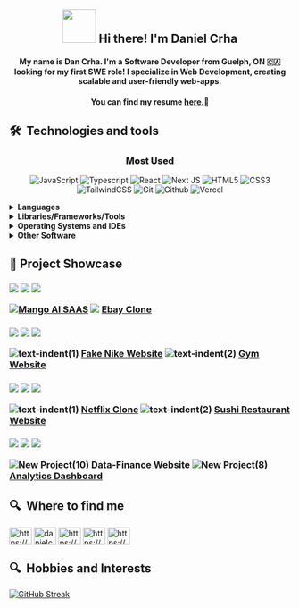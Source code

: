 <h2 align="center"><img src=https://github.com/danielcrha/danielcrha/assets/44410856/da004cbd-28ac-4811-8497-7e6406350837
 width=60 height=60/> Hi there! I'm Daniel Crha</h2>

<h4 align="center">
 
 My name is Dan Crha. I'm a Software Developer from Guelph, ON :canada: looking for my first SWE role! I specialize in Web Development, creating scalable and user-friendly web-apps.
 
</h4>


<h4 align="center">

You can find my resume <a href="https://github.com/danielcrha/danielcrha/files/12570835/Daniel.Crha.Resume.2023.pdf">here.</a>:briefcase:

</h4>


## 🛠  Technologies and tools

<h3 align="center" style="font-weight: 800;">Most Used</h4>


<div align="center">
 
![JavaScript](https://img.shields.io/badge/JavaScript-F7DF1E.svg?style=for-the-badge&logo=JavaScript&logoColor=black)
![Typescript](https://img.shields.io/badge/TypeScript-3178C6.svg?style=for-the-badge&logo=TypeScript&logoColor=white)
![React](https://img.shields.io/badge/React-61DAFB.svg?style=for-the-badge&logo=React&logoColor=black)
![Next JS](https://img.shields.io/badge/Next-black?style=for-the-badge&logo=next.js&logoColor=white)
![HTML5](https://img.shields.io/badge/html5-%23E34F26.svg?style=for-the-badge&logo=html5&logoColor=white)
![CSS3](https://img.shields.io/badge/css3-%231572B6.svg?style=for-the-badge&logo=css3&logoColor=white)
![TailwindCSS](https://img.shields.io/badge/tailwindcss-%2338B2AC.svg?style=for-the-badge&logo=tailwind-css&logoColor=white)
![Git](https://img.shields.io/badge/Git-F05032.svg?style=for-the-badge&logo=Git&logoColor=white)
![Github](https://img.shields.io/badge/GitHub-181717.svg?style=for-the-badge&logo=GitHub&logoColor=white)
![Vercel](https://img.shields.io/badge/Vercel-000000.svg?style=for-the-badge&logo=Vercel&logoColor=white)</div>



<details>
<summary><strong>Languages</strong></summary>
<br>
 
![JavaScript](https://img.shields.io/badge/JavaScript-F7DF1E.svg?style=for-the-badge&logo=JavaScript&logoColor=black)
![Typescript](https://img.shields.io/badge/TypeScript-3178C6.svg?style=for-the-badge&logo=TypeScript&logoColor=white)
![HTML5](https://img.shields.io/badge/html5-%23E34F26.svg?style=for-the-badge&logo=html5&logoColor=white)
![CSS3](https://img.shields.io/badge/css3-%231572B6.svg?style=for-the-badge&logo=css3&logoColor=white)
![Python](https://img.shields.io/badge/Python-3776AB.svg?style=for-the-badge&logo=Python&logoColor=white)
![Java](https://img.shields.io/badge/java-%23ED8B00.svg?style=for-the-badge&logo=openjdk&logoColor=white)
![C](https://img.shields.io/badge/C-A8B9CC.svg?style=for-the-badge&logo=C&logoColor=black)
![C++](https://img.shields.io/badge/C++-00599C.svg?style=for-the-badge&logo=C++&logoColor=white)
</details>

<details>
<summary><strong>Libraries/Frameworks/Tools</strong></summary>
<br>

![Next JS](https://img.shields.io/badge/Next-black?style=for-the-badge&logo=next.js&logoColor=white)
![Node.js](https://img.shields.io/badge/Node.js-339933.svg?style=for-the-badge&logo=nodedotjs&logoColor=white)
![React](https://img.shields.io/badge/React-61DAFB.svg?style=for-the-badge&logo=React&logoColor=black)
![vite](https://img.shields.io/badge/Vite-646CFF.svg?style=for-the-badge&logo=Vite&logoColor=white)
![TailwindCSS](https://img.shields.io/badge/tailwindcss-%2338B2AC.svg?style=for-the-badge&logo=tailwind-css&logoColor=white)
![MaterialUI](https://img.shields.io/badge/MUI-007FFF.svg?style=for-the-badge&logo=MUI&logoColor=white)
![Redux](https://img.shields.io/badge/redux-%23593d88.svg?style=for-the-badge&logo=redux&logoColor=white)
![framer-motion](https://img.shields.io/badge/Framer-0055FF.svg?style=for-the-badge&logo=Framer&logoColor=white)
![npm](https://img.shields.io/badge/npm-CB3837.svg?style=for-the-badge&logo=npm&logoColor=white)
![yarn](https://img.shields.io/badge/Yarn-2C8EBB.svg?style=for-the-badge&logo=Yarn&logoColor=white)
![Git](https://img.shields.io/badge/Git-F05032.svg?style=for-the-badge&logo=Git&logoColor=white)
![Github](https://img.shields.io/badge/GitHub-181717.svg?style=for-the-badge&logo=GitHub&logoColor=white)
![Vercel](https://img.shields.io/badge/Vercel-000000.svg?style=for-the-badge&logo=Vercel&logoColor=white)
![Firebase](https://img.shields.io/badge/Firebase-FFCA28.svg?style=for-the-badge&logo=Firebase&logoColor=black)
![Supabase](https://img.shields.io/badge/Supabase-3FCF8E.svg?style=for-the-badge&logo=Supabase&logoColor=white)
![Planetscale](https://img.shields.io/badge/PlanetScale-000000.svg?style=for-the-badge&logo=PlanetScale&logoColor=white)
![PHP](https://img.shields.io/badge/PHP-777BB4.svg?style=for-the-badge&logo=PHP&logoColor=white)
![MySQL](https://img.shields.io/badge/MySQL-4479A1.svg?style=for-the-badge&logo=MySQL&logoColor=white)
![MongoDB](https://img.shields.io/badge/MongoDB-47A248.svg?style=for-the-badge&logo=MongoDB&logoColor=white)
![Prisma](https://img.shields.io/badge/Prisma-3982CE?style=for-the-badge&logo=Prisma&logoColor=white)
![Stripe](https://img.shields.io/badge/Stripe-008CDD.svg?style=for-the-badge&logo=Stripe&logoColor=white)
![OpenAI](https://img.shields.io/badge/OpenAI-412991.svg?style=for-the-badge&logo=OpenAI&logoColor=white)
![Apache](https://img.shields.io/badge/Apache-D22128.svg?style=for-the-badge&logo=Apache&logoColor=white)
![Docker](https://img.shields.io/badge/Docker-2496ED.svg?style=for-the-badge&logo=Docker&logoColor=white)
![VirtualBox](https://img.shields.io/badge/VirtualBox-183A61.svg?style=for-the-badge&logo=VirtualBox&logoColor=white)
![JUnit](https://img.shields.io/badge/JUnit5-25A162.svg?style=for-the-badge&logo=JUnit5&logoColor=white)
![Gradle](https://img.shields.io/badge/Gradle-02303A.svg?style=for-the-badge&logo=Gradle&logoColor=white)
![Android](https://img.shields.io/badge/Android-3DDC84.svg?style=for-the-badge&logo=Android&logoColor=white)
![RBPi](https://img.shields.io/badge/Raspberry%20Pi-A22846.svg?style=for-the-badge&logo=Raspberry-Pi&logoColor=white)
![Numpy](https://img.shields.io/badge/NumPy-013243.svg?style=for-the-badge&logo=NumPy&logoColor=white)
![Blender](https://img.shields.io/badge/Blender-E87D0D.svg?style=for-the-badge&logo=Blender&logoColor=white)
![SketchUp](https://img.shields.io/badge/SketchUp-005F9E.svg?style=for-the-badge&logo=SketchUp&logoColor=white)

</details>

<details>
<summary><strong>Operating Systems and IDEs</strong></summary>
<br>

![Windows](https://img.shields.io/badge/Windows-0078D6?style=for-the-badge&logo=windows&logoColor=white)
![macOS](https://img.shields.io/badge/mac%20os-000000?style=for-the-badge&logo=macos&logoColor=F0F0F0)
![Linux](https://img.shields.io/badge/Linux-FCC624?style=for-the-badge&logo=linux&logoColor=black)
![Ubuntu](https://img.shields.io/badge/Ubuntu-E95420?style=for-the-badge&logo=ubuntu&logoColor=white)

![VSCode](https://img.shields.io/badge/Visual%20Studio%20Code-007ACC.svg?style=for-the-badge&logo=Visual-Studio-Code&logoColor=white)
![Eclipse](https://img.shields.io/badge/Eclipse%20IDE-2C2255.svg?style=for-the-badge&logo=Eclipse-IDE&logoColor=white)
![Android Studio](https://img.shields.io/badge/Android%20Studio-3DDC84.svg?style=for-the-badge&logo=Android-Studio&logoColor=white)
</details>

<details>
<summary><strong>Other Software</strong></summary>
<br>

![Creative Cloud](https://img.shields.io/badge/Adobe%20Creative%20Cloud-DA1F26.svg?style=for-the-badge&logo=Adobe-Creative-Cloud&logoColor=white)
![Adobe Photoshop](https://img.shields.io/badge/Adobe%20Photoshop-31A8FF.svg?style=for-the-badge&logo=Adobe-Photoshop&logoColor=white)
![Adobe Illustrator](https://img.shields.io/badge/Adobe%20Illustrator-FF9A00.svg?style=for-the-badge&logo=Adobe-Illustrator&logoColor=white)
![Adobe Premiere Pro](https://img.shields.io/badge/Adobe%20Premiere%20Pro-9999FF.svg?style=for-the-badge&logo=Adobe-Premiere-Pro&logoColor=white)
</details>

## :star2: Project Showcase

<h3 align="left">
<img src="https://github.com/danielcrha/danielcrha/assets/44410856/72750b0b-f547-4457-b8bb-417b8970c167"/> <img src="https://github.com/danielcrha/danielcrha/assets/44410856/85c85a26-4aa8-4da9-b9d9-70828e719641"/> <img src="https://github.com/danielcrha/danielcrha/assets/44410856/11e5f52d-0ab5-43e5-abdf-1effa9266205"> 
 
 <img src="https://github.com/danielcrha/danielcrha/assets/44410856/a3243424-3c9a-444c-8443-b3e6562a934d"/><a href="https://ai-saas-rho-nine.vercel.app/" target="_blank">Mango AI SAAS</a> <img src="https://github.com/danielcrha/danielcrha/assets/44410856/10b6d2e0-fbb5-440d-99e2-c607957aacc7"/> <a href="https://ebay-clone-n6fu8koa4-danielcrha.vercel.app/" target="_blank">Ebay Clone</a>


</h3>
<p>
 
</p>
<h3>
<img src="https://github.com/danielcrha/danielcrha/assets/44410856/5082b68d-4afd-4b7d-8af4-9c855dd94f27"/> <img src="https://github.com/danielcrha/danielcrha/assets/44410856/85c85a26-4aa8-4da9-b9d9-70828e719641"/> <img src="https://github.com/danielcrha/danielcrha/assets/44410856/cf0a4ff8-d980-4eb4-9182-749cce36222c"/>

![text-indent(1)](https://github.com/danielcrha/danielcrha/assets/44410856/b3877715-8bd4-4811-8084-fad0a4800392) 
<a href="https://fake-nike-website.vercel.app/" target="_blank">Fake Nike Website</a> ![text-indent(2)](https://github.com/danielcrha/danielcrha/assets/44410856/dfeb513b-97e5-4299-943b-e02a017f089e) <a href="https://gym-web-app-alpha.vercel.app/" target="_blank">Gym Website</a>

</h3>

<p>

</p>

<h3>
<img src="https://github.com/danielcrha/danielcrha/assets/44410856/5c075188-b695-4634-8078-36dba0f0b847"/> <img src="https://github.com/danielcrha/danielcrha/assets/44410856/85c85a26-4aa8-4da9-b9d9-70828e719641"/> <img src="https://github.com/danielcrha/danielcrha/assets/44410856/cf1af8ca-d58b-4bfd-8a61-c80325207d16"/>

![text-indent(1)](https://github.com/danielcrha/danielcrha/assets/44410856/b3877715-8bd4-4811-8084-fad0a4800392) 
<a target="_blank" href="https://netflix-clone-git-master-danielcrha.vercel.app/auth" >Netflix Clone</a> ![text-indent(2)](https://github.com/danielcrha/danielcrha/assets/44410856/dfeb513b-97e5-4299-943b-e02a017f089e) <a target="_blank" href="https://sushi-restaurant-website.vercel.app/" >Sushi Restaurant Website</a>

</h3>

<p>

</p>
<h3>
<img src="https://github.com/danielcrha/danielcrha/assets/44410856/02aa1f1f-ae4a-4d84-8764-f338d74e4ef6"/> <img src="https://github.com/danielcrha/danielcrha/assets/44410856/85c85a26-4aa8-4da9-b9d9-70828e719641"/> <img src="https://github.com/danielcrha/danielcrha/assets/44410856/c9754b05-1f74-4780-a387-45f8e2a456fa"/>

![New Project(10)](https://github.com/danielcrha/danielcrha/assets/44410856/6069064d-06f0-4305-9b67-d77c4d5aadcc)
<a href="" target="_blank">Data-Finance Website</a> ![New Project(8)](https://github.com/danielcrha/danielcrha/assets/44410856/7513f4a4-2b59-495c-8a04-2ee035ab9d46)
 <a href="https://analytics-dashboard-sigma.vercel.app/" target="_blank">‎Analytics Dashboard</a>

</h3>






## 🔍  Where to find me

<a href="https://www.linkedin.com/in/danielcrha/" target="blank"><img align="center" src="https://raw.githubusercontent.com/rahuldkjain/github-profile-readme-generator/master/src/images/icons/Social/linked-in-alt.svg" alt="https://www.linkedin.com/in/danielcrha/" height="30" width="40" /></a>
<a href="https://twitter.com/danielcrha" target="blank"><img align="center" src="https://raw.githubusercontent.com/rahuldkjain/github-profile-readme-generator/master/src/images/icons/Social/twitter.svg" alt="danielcrha" height="30" width="40" /></a>
<a href="https://www.instagram.com/dancrha/" target="blank"><img align="center" src="https://raw.githubusercontent.com/rahuldkjain/github-profile-readme-generator/master/src/images/icons/Social/instagram.svg" alt="https://www.instagram.com/dancrha/" height="30" width="40" /></a>
<a href="https://www.facebook.com/danielstephen.crha" target="blank"><img align="center" src="https://raw.githubusercontent.com/rahuldkjain/github-profile-readme-generator/master/src/images/icons/Social/facebook.svg" alt="https://www.facebook.com/danielstephen.crha" height="30" width="40" /></a>
<a href="https://stackoverflow.com/users/22535529/daniel-crha" target="blank"><img align="center" src="https://raw.githubusercontent.com/rahuldkjain/github-profile-readme-generator/master/src/images/icons/Social/stack-overflow.svg" alt="https://stackoverflow.com/users/22535529/daniel-crha" height="30" width="40" /></a>

## 🔍  Hobbies and Interests

 [![GitHub Streak](https://streak-stats.demolab.com?user=danielcrha)](https://git.io/streak-stats) 

